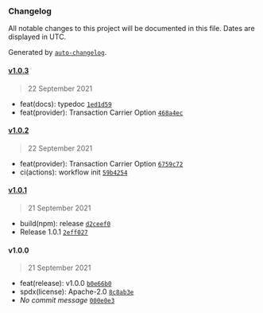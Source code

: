 ### Changelog

All notable changes to this project will be documented in this file. Dates are displayed in UTC.

Generated by [`auto-changelog`](https://github.com/CookPete/auto-changelog).

#### [v1.0.3](https://github.com/manifoldfinance/openmev-provider/compare/v1.0.2...v1.0.3)

> 22 September 2021

- feat(docs): typedoc [`1ed1d59`](https://github.com/manifoldfinance/openmev-provider/commit/1ed1d592fffcff46fbcd8230140d5975dfc0aceb)
- feat(provider): Transaction Carrier Option [`468a4ec`](https://github.com/manifoldfinance/openmev-provider/commit/468a4ec1bc9adff50ac7ac7d7c3eb63d3e5819a2)

#### [v1.0.2](https://github.com/manifoldfinance/openmev-provider/compare/v1.0.1...v1.0.2)

> 22 September 2021

- feat(provider): Transaction Carrier Option [`6759c72`](https://github.com/manifoldfinance/openmev-provider/commit/6759c721ddb483a7216b7729c2a4495d6953bcf9)
- ci(actions): workflow init [`59b4254`](https://github.com/manifoldfinance/openmev-provider/commit/59b42546f6c5d587046373f65e9ec14505b3dce4)

#### [v1.0.1](https://github.com/manifoldfinance/openmev-provider/compare/v1.0.0...v1.0.1)

> 21 September 2021

- build(npm): release [`d2ceef0`](https://github.com/manifoldfinance/openmev-provider/commit/d2ceef085ca32f5242b2b5c25afe7f6db9a87878)
- Release 1.0.1 [`2eff027`](https://github.com/manifoldfinance/openmev-provider/commit/2eff0274636cd1117c436f9a244a8f652be945d6)

#### v1.0.0

> 21 September 2021

- feat(release): v1.0.0 [`b0e66b0`](https://github.com/manifoldfinance/openmev-provider/commit/b0e66b048eca0905543a34642b9815e8d88324ac)
- spdx(license): Apache-2.0 [`8c8ab3e`](https://github.com/manifoldfinance/openmev-provider/commit/8c8ab3e1199465d9486fa332f591bb82f1fbc6de)
- _No commit message_ [`000e0e3`](https://github.com/manifoldfinance/openmev-provider/commit/000e0e3c619e1b944385f7da1a831d2ac52dc3e0)
